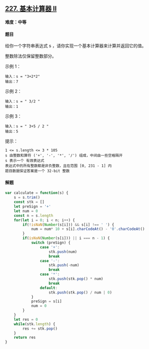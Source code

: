 ## [227. 基本计算器 II](https://leetcode-cn.com/problems/basic-calculator-ii/)

#### 难度：中等

#### 题目

给你一个字符串表达式 s ，请你实现一个基本计算器来计算并返回它的值。

整数除法仅保留整数部分。

示例 1：

```
输入：s = "3+2*2"
输出：7
```


示例 2：

```
输入：s = " 3/2 "
输出：1
```


示例 3：

```
输入：s = " 3+5 / 2 "
输出：5
```

提示：

```
1 <= s.length <= 3 * 105
s 由整数和算符 ('+', '-', '*', '/') 组成，中间由一些空格隔开
s 表示一个 有效表达式
表达式中的所有整数都是非负整数，且在范围 [0, 231 - 1] 内
题目数据保证答案是一个 32-bit 整数
```

#### 解题

```js
var calculate = function(s) {
    s = s.trim()
    const stk = []
    let preSign = '+'
    let num = 0
    const n = s.length
    for(let i = 0; i < n; i++) {
        if(!isNaN(Number(s[i])) && s[i] !== ' ') {
            num = num* 10 + s[i].charCodeAt() - '0'.charCodeAt()
        }
        if(isNaN(Number(s[i])) || i === n - 1) {
            switch (preSign) {
                case '+':
                    stk.push(num)
                    break
                case '-':
                    stk.push(-num)
                    break
                case '*':
                    stk.push(stk.pop() * num)
                    break
                default:
                    stk.push(stk.pop() / num | 0)
            }
            preSign = s[i]
            num = 0
        }
    }
    let res = 0
    while(stk.length) {
        res += stk.pop()
    }
    return res
}
```

